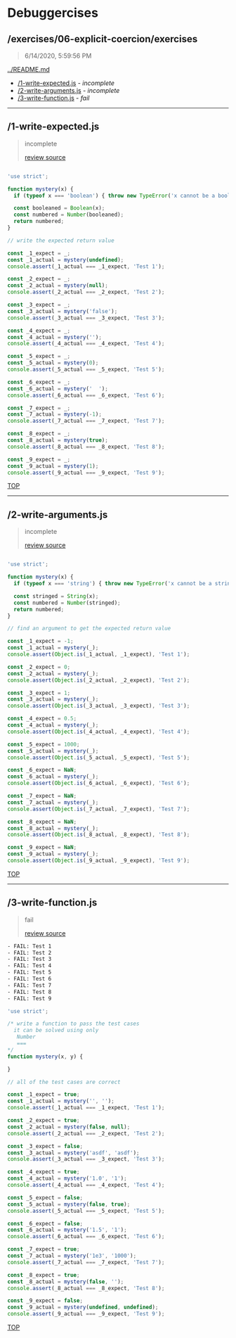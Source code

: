 # Debuggercises 

## /exercises/06-explicit-coercion/exercises 

> 6/14/2020, 5:59:56 PM 

[../README.md](../README.md)

- [/1-write-expected.js](#1-write-expectedjs) - _incomplete_ 
- [/2-write-arguments.js](#2-write-argumentsjs) - _incomplete_ 
- [/3-write-function.js](#3-write-functionjs) - _fail_ 

---

## /1-write-expected.js 

> incomplete 
>
> [review source](../../../exercises/06-explicit-coercion/exercises/1-write-expected.js)

```txt

```

```js
'use strict';

function mystery(x) {
  if (typeof x === 'boolean') { throw new TypeError('x cannot be a boolean'); }

  const booleaned = Boolean(x);
  const numbered = Number(booleaned);
  return numbered;
}

// write the expected return value

const _1_expect = _;
const _1_actual = mystery(undefined);
console.assert(_1_actual === _1_expect, 'Test 1');

const _2_expect = _;
const _2_actual = mystery(null);
console.assert(_2_actual === _2_expect, 'Test 2');

const _3_expect = _;
const _3_actual = mystery('false');
console.assert(_3_actual === _3_expect, 'Test 3');

const _4_expect = _;
const _4_actual = mystery('');
console.assert(_4_actual === _4_expect, 'Test 4');

const _5_expect = _;
const _5_actual = mystery(0);
console.assert(_5_actual === _5_expect, 'Test 5');

const _6_expect = _;
const _6_actual = mystery('  ');
console.assert(_6_actual === _6_expect, 'Test 6');

const _7_expect = _;
const _7_actual = mystery(-1);
console.assert(_7_actual === _7_expect, 'Test 7');

const _8_expect = _;
const _8_actual = mystery(true);
console.assert(_8_actual === _8_expect, 'Test 8');

const _9_expect = _;
const _9_actual = mystery(1);
console.assert(_9_actual === _9_expect, 'Test 9');


```

[TOP](#debuggercises)

---

## /2-write-arguments.js 

> incomplete 
>
> [review source](../../../exercises/06-explicit-coercion/exercises/2-write-arguments.js)

```txt

```

```js
'use strict';

function mystery(x) {
  if (typeof x === 'string') { throw new TypeError('x cannot be a string'); }

  const stringed = String(x);
  const numbered = Number(stringed);
  return numbered;
}

// find an argument to get the expected return value

const _1_expect = -1;
const _1_actual = mystery(_);
console.assert(Object.is(_1_actual, _1_expect), 'Test 1');

const _2_expect = 0;
const _2_actual = mystery(_);
console.assert(Object.is(_2_actual, _2_expect), 'Test 2');

const _3_expect = 1;
const _3_actual = mystery(_);
console.assert(Object.is(_3_actual, _3_expect), 'Test 3');

const _4_expect = 0.5;
const _4_actual = mystery(_);
console.assert(Object.is(_4_actual, _4_expect), 'Test 4');

const _5_expect = 1000;
const _5_actual = mystery(_);
console.assert(Object.is(_5_actual, _5_expect), 'Test 5');

const _6_expect = NaN;
const _6_actual = mystery(_);
console.assert(Object.is(_6_actual, _6_expect), 'Test 6');

const _7_expect = NaN;
const _7_actual = mystery(_);
console.assert(Object.is(_7_actual, _7_expect), 'Test 7');

const _8_expect = NaN;
const _8_actual = mystery(_);
console.assert(Object.is(_8_actual, _8_expect), 'Test 8');

const _9_expect = NaN;
const _9_actual = mystery(_);
console.assert(Object.is(_9_actual, _9_expect), 'Test 9');


```

[TOP](#debuggercises)

---

## /3-write-function.js 

> fail 
>
> [review source](../../../exercises/06-explicit-coercion/exercises/3-write-function.js)

```txt
- FAIL: Test 1
- FAIL: Test 2
- FAIL: Test 3
- FAIL: Test 4
- FAIL: Test 5
- FAIL: Test 6
- FAIL: Test 7
- FAIL: Test 8
- FAIL: Test 9
```

```js
'use strict';

/* write a function to pass the test cases
  it can be solved using only
   Number
   ===
*/
function mystery(x, y) {

}

// all of the test cases are correct

const _1_expect = true;
const _1_actual = mystery('', '');
console.assert(_1_actual === _1_expect, 'Test 1');

const _2_expect = true;
const _2_actual = mystery(false, null);
console.assert(_2_actual === _2_expect, 'Test 2');

const _3_expect = false;
const _3_actual = mystery('asdf', 'asdf');
console.assert(_3_actual === _3_expect, 'Test 3');

const _4_expect = true;
const _4_actual = mystery('1.0', '1');
console.assert(_4_actual === _4_expect, 'Test 4');

const _5_expect = false;
const _5_actual = mystery(false, true);
console.assert(_5_actual === _5_expect, 'Test 5');

const _6_expect = false;
const _6_actual = mystery('1.5', '1');
console.assert(_6_actual === _6_expect, 'Test 6');

const _7_expect = true;
const _7_actual = mystery('1e3', '1000');
console.assert(_7_actual === _7_expect, 'Test 7');

const _8_expect = true;
const _8_actual = mystery(false, '');
console.assert(_8_actual === _8_expect, 'Test 8');

const _9_expect = false;
const _9_actual = mystery(undefined, undefined);
console.assert(_9_actual === _9_expect, 'Test 9');


```

[TOP](#debuggercises)

